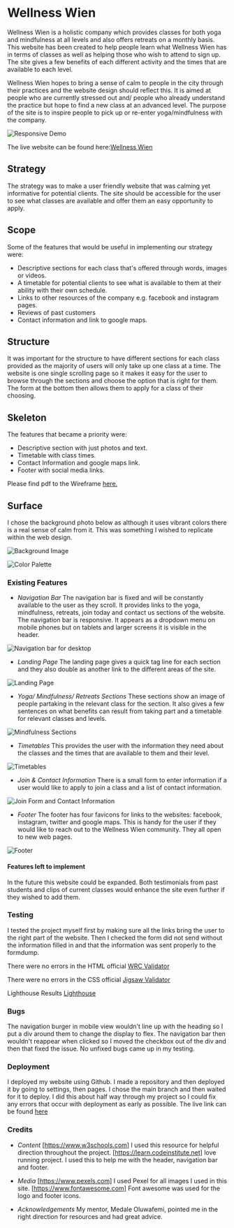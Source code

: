 # Wellness Wien

Wellness Wien is a holistic company which provides classes for both yoga and mindfulness at all levels and also offers retreats on a monthly basis. This website has been created to help people learn what Wellness Wien has in terms of classes as well as helping those who wish to attend to sign up. The site gives a few benefits of each different activity and the times that are available to each level.

Wellness Wien hopes to bring a sense of calm to people in the city through their practices and the website design should reflect this. It is aimed at people who are currently stressed out and/ people who already understand the practice but hope to find a new class at an advanced level. The purpose of the site is to inspire people to pick up or re-enter yoga/mindfulness with the company.

![Responsive Demo](/documentation/readme-images/responsive-demo.png)

The live website can be found here:[Wellness Wien](http://emm-aah.github.io/wellness-wien/)

## Strategy

The strategy was to make a user friendly website that was calming yet informative for potential clients. The site should be accessible for the user to see what classes are available and offer them an easy opportunity to apply.

## Scope

Some of the features that would be useful in implementing our strategy were:

* Descriptive sections for each class that's offered through words, images or videos.
* A timetable for potential clients to see what is available to them at their ability with their own schedule.
* Links to other resources of the company e.g. facebook and instagram pages.
* Reviews of past customers
* Contact information and link to google maps.

## Structure

It was important for the structure to have different sections for each class provided as the majority of users will only take up one class at a time. The website is one single scrolling page so it makes it easy for the user to browse through the sections and choose the option that is right for them. The form at the bottom then allows them to apply for a class of their choosing.

## Skeleton

The features that became a priority were:

* Descriptive section with just photos and text.
* Timetable with class times.
* Contact Information and google maps link.
* Footer with social media links.

Please find pdf to the Wireframe [here.](/documentation/wellness-wien-wireframe.pdf)

## Surface

I chose the background photo below as although it uses vibrant colors there is a real sense of calm from it. This was something I wished to replicate within the web design.

![Background Image](/documentation//readme-images/woods-image-small.jpg)

![Color Palette](/documentation//readme-images/color-palette.png)

### Existing Features

* _Navigation Bar_
The navigation bar is fixed and will be constantly available to the user as they scroll. It provides links to the yoga, mindfulness, retreats, join today and contact us sections of the website. The navigation bar is responsive. It appears as a dropdown menu on mobile phones but on tablets and larger screens it is visible in the header.

![Navigation bar for desktop](/documentation/readme-images/nav-bar-desktop.png)

* _Landing Page_
The landing page gives a quick tag line for each section and they also double as another link to the different areas of the site.

![Landing Page](/documentation/readme-images/landing-page.png)

* _Yoga/ Mindfulness/ Retreats Sections_
These sections show an image of people partaking in the relevant class for the section. It also gives a few sentences on what benefits can result from taking part and a timetable for relevant classes and levels.

![Mindfulness Sections](/documentation/readme-images/mindulness-section.png)

* _Timetables_
This provides the user with the information they need about the classes and the times that are available to them and their level.

![Timetables](/documentation/readme-images/timetable.png)

* _Join & Contact Information_
There is a small form to enter information if a user would like to apply to join a class and a list of contact information.

![Join Form and Contact Information](/documentation/readme-images/contact-info-and-join.png)

* _Footer_
The footer has four favicons for links to the websites: facebook, instagram, twitter and google maps. This is handy for the user if they would like to reach out to the Wellness Wien community. They all open to new web pages.

![Footer](/documentation/readme-images/footer.png)

#### Features left to implement

In the future this website could be expanded. Both testimonials from past students and clips of current classes would enhance the site even further if they wished to add them.

### Testing

I tested the project myself first by making sure all the links bring the user to the right part of the website. Then I checked the form did not send without the information filled in and that the information was sent properly to the formdump.

There were no errors in the HTML official [WRC Validator](https://validator.w3.org/nu/?doc=https%3A%2F%2Femm-aah.github.io%2Fwellness-wien%2F)

There were no errors in the CSS official [Jigsaw Validator](https://jigsaw.w3.org/css-validator/validator?uri=https%3A%2F%2Femm-aah.github.io%2Fwellness-wien%2F&profile=css3svg&usermedium=all&warning=1&vextwarning=&lang=en)

Lighthouse Results [Lighthouse](/documentation/readme-images/lighthouse.png)

### Bugs

The navigation burger in mobile view wouldn't line up with the heading so I put a div around them to change the display to flex. The navigation bar then wouldn't reappear when clicked so I moved the checkbox out of the div and then that fixed the issue. No unfixed bugs came up in my testing.

### Deployment

I deployed my website using Github. I made a repository and then deployed it by going to settings, then pages. I chose the main branch and then waited for it to deploy. I did this about half way through my project so I could fix any errors that occur with deployment as early as possible. The live link can be found [here](https://emm-aah.github.io/wellness-wien/)

### Credits

* _Content_
[https://www.w3schools.com] I used this resource for helpful direction throughout the project.
[https://learn.codeinstitute.net] love running project. I used this to help me with the header, navigation bar and footer.

* _Media_
[https://www.pexels.com] I used Pexel for all images I used in this site.
[https://www.fontawesome.com] Font awesome was used for the logo and footer icons.

* _Acknowledgements_
My mentor, Medale Oluwafemi, pointed me in the right direction for resources and had great advice.

